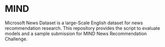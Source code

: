 # MIND
Microsoft News Dataset is a large-Scale English dataset for news recommendation research. This repository provides the script to evaluate models and a sample submission for MIND News Recommendation Challenge.